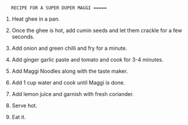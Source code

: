   
       RECIPE FOR A SUPER DUPER MAGGI =====

  
   1. Heat ghee in a pan.  

   2. Once the ghee is hot, add cumin seeds and let them crackle for a few seconds.

   3. Add onion and green chilli and fry for a minute.

   4. Add ginger garlic paste and tomato and cook for 3-4 minutes.

   5. Add Maggi Noodles along with the taste maker.

   6. Add 1 cup water and cook until Maggi is done.
   
   7. Add lemon juice and garnish with fresh coriander.

   8. Serve hot.

   9. Eat it.